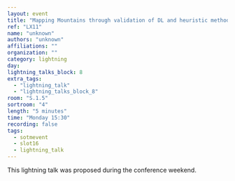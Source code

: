 ```yaml
---
layout: event
title: "Mapping Mountains through validation of DL and heuristic methods"
ref: "LX11"
name: "unknown"
authors: "unknown"
affiliations: ""
organization: ""
category: lightning
day: 
lightning_talks_block: 8
extra_tags:
  - "lightning_talk"
  - "lightning_talks_block_8"
room: "S.1.5"
sortroom: "4"
length: "5 minutes"
time: "Monday 15:30"
recording: false
tags:
  - sotmevent
  - slot16
  - lightning_talk
---
```

This lightning talk was proposed during the conference weekend.